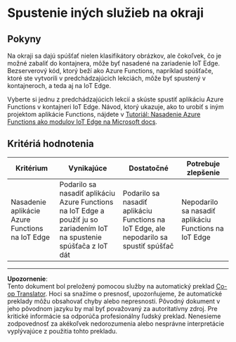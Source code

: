<!--
CO_OP_TRANSLATOR_METADATA:
{
  "original_hash": "cc7ad255517f5f618f9c8899e6ff6783",
  "translation_date": "2025-08-28T08:36:33+00:00",
  "source_file": "4-manufacturing/lessons/3-run-fruit-detector-edge/assignment.md",
  "language_code": "sk"
}
-->
# Spustenie iných služieb na okraji

## Pokyny

Na okraji sa dajú spúšťať nielen klasifikátory obrázkov, ale čokoľvek, čo je možné zabaliť do kontajnera, môže byť nasadené na zariadenie IoT Edge. Bezserverový kód, ktorý beží ako Azure Functions, napríklad spúšťače, ktoré ste vytvorili v predchádzajúcich lekciách, môže byť spustený v kontajneroch, a teda aj na IoT Edge.

Vyberte si jednu z predchádzajúcich lekcií a skúste spustiť aplikáciu Azure Functions v kontajneri IoT Edge. Návod, ktorý ukazuje, ako to urobiť s iným projektom aplikácie Functions, nájdete v [Tutoriál: Nasadenie Azure Functions ako modulov IoT Edge na Microsoft docs](https://docs.microsoft.com/azure/iot-edge/tutorial-deploy-function?WT.mc_id=academic-17441-jabenn&view=iotedge-2020-11).

## Kritériá hodnotenia

| Kritérium | Vynikajúce | Dostatočné | Potrebuje zlepšenie |
| --------- | ---------- | ---------- | ------------------- |
| Nasadenie aplikácie Azure Functions na IoT Edge | Podarilo sa nasadiť aplikáciu Azure Functions na IoT Edge a použiť ju so zariadením IoT na spustenie spúšťača z IoT dát | Podarilo sa nasadiť aplikáciu Functions na IoT Edge, ale nepodarilo sa spustiť spúšťač | Nepodarilo sa nasadiť aplikáciu Functions na IoT Edge |

---

**Upozornenie**:  
Tento dokument bol preložený pomocou služby na automatický preklad [Co-op Translator](https://github.com/Azure/co-op-translator). Hoci sa snažíme o presnosť, upozorňujeme, že automatické preklady môžu obsahovať chyby alebo nepresnosti. Pôvodný dokument v jeho pôvodnom jazyku by mal byť považovaný za autoritatívny zdroj. Pre kritické informácie sa odporúča profesionálny ľudský preklad. Nenesieme zodpovednosť za akékoľvek nedorozumenia alebo nesprávne interpretácie vyplývajúce z použitia tohto prekladu.